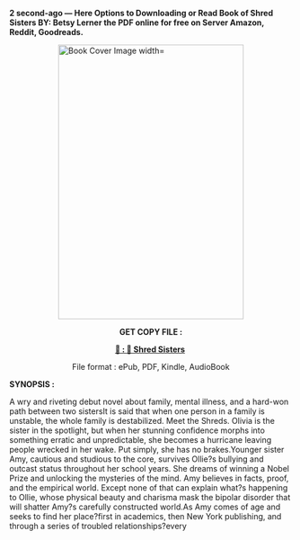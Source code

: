 <p><strong>2 second-ago &mdash; Here Options to Downloading or Read Book of Shred Sisters BY: Betsy Lerner the PDF online for free on Server Amazon, Reddit, Goodreads.</strong></p><p><a href="https://uk.ebookarea.xyz/?book=208107364-shred-sisters"><img style="display: block; margin-left: auto; margin-right: auto;" src="https://i.gr-assets.com/images/S/compressed.photo.goodreads.com/books/1708646505l/208107364.jpg" alt="Book Cover Image width=" width="330" height="488" /></a></p><p style="text-align: center;"><strong>GET COPY FILE :</strong></p><p style="text-align: center;"><strong><a href="https://uk.ebookarea.xyz/?book=208107364-shred-sisters" target="_blank" rel="noopener">📢 : 🔗 Shred Sisters</a>&nbsp;</strong></p><p style="text-align: center;">File format : ePub, PDF, Kindle, AudioBook</p><p><strong>SYNOPSIS :</strong></p><p>A wry and riveting debut novel about family, mental illness, and a hard-won path between two sistersIt is said that when one person in a family is unstable, the whole family is destabilized. Meet the Shreds. Olivia is the sister in the spotlight, but when her stunning confidence morphs into something erratic and unpredictable, she becomes a hurricane leaving people wrecked in her wake. Put simply, she has no brakes.Younger sister Amy, cautious and studious to the core, survives Ollie?s bullying and outcast status throughout her school years. She dreams of winning a Nobel Prize and unlocking the mysteries of the mind. Amy believes in facts, proof, and the empirical world. Except none of that can explain what?s happening to Ollie, whose physical beauty and charisma mask the bipolar disorder that will shatter Amy?s carefully constructed world.As Amy comes of age and seeks to find her place?first in academics, then New York publishing, and through a series of troubled relationships?every </p>
